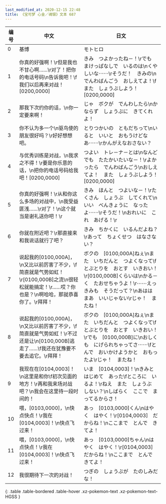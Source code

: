 ```yaml
---
last_modified_at: 2020-12-15 22:48
title: 《宝可梦 心金／魂银》文本 687
---
```

| 编号 | 中文 | 日文 |
| ---- | ---- | ---- |
| 0 | 基博 | モトヒロ |
| 1 | 你真的好强啊！\r但是我也不甘心啊……\r对了！把你的电话号码\n告诉我吧！\f我们以后再来对战！[0200,0000] | きみ　つよかったね－！\rでも　まけっぱなしで　いるのは\nくやしいな⋯⋯\rそうだ！　きみの\nでんわばんごう　おしえてよ！\fまた　しょうぶしよう！[0200,0000] |
| 2 | 那我下次约你的话，\n你一定要来啊！ | じゃ　ボクが　でんわしたら\nかならず　しょうぶに　きてくれよ！ |
| 3 | 你不认为多一个\n驱鸟使的朋友很好吗？\r好好想想吧。 | とりつかいの　ともだちって\nいると　いいと　おもうけどなあ⋯⋯\rかんがえなおさない？ |
| 4 | 与优秀训练是对战，\n我求之不得！\r要是你乐意的话，\n把你的电话号码给我吧！[0200,0000] | つよい　トレ－ナ－とは\nなんどでも　たたかいたいな－！\rよかったら　でんわばんごう\nおしえてよ！　また　しょうぶしよう！[0200,0000] |
| 5 | 你真的好强啊！\r从和你这么多场的对战中，\n我受益匪浅……\r对了！\n这个就当是谢礼送你吧！\r | きみ　ほんと　つよいな－！\rたくさん　しょうぶ　してくれて\nいい　べんきょうに　なったよ⋯⋯\rそうだ！\nおれいに　これ　あげる！\r |
| 6 | 你就在附近吧？\r那直接来和我说话就行了吧？ | きみ　ちかくに　いるんだよね？\rあって　ちょくせつ　はなさない？ |
| 7 | 说起我的[0100,000A]，\n又比以前厉害了不少，\f简直就是气势如虹！\r[0100,000B]之流\n很轻松就能搞定！\r……哎？你也是？\n啊哈哈，那就恭喜你了。\r拜拜！ | ボクの　[0100,000A]ねぇ\nまた　いちだんと　つよくなって\fとぶとりを　おとす　いきおい！\r[0100,000B]くらいは\nかる－く　たおせちゃうよ！\r⋯⋯えっ　きみも　そうだって？\nあはは　まあ　いいじゃない\rじゃ！　またね！ |
| 8 | 说起我的[0100,000A]，\n又比以前厉害了不少，\f简直就是气势如虹！\r不过还是让\n[0100,000B]逃走了……\f我还在犹豫要不要去追它。\r拜拜！ | ボクの　[0100,000A]ねぇ\nまた　いちだんと　つよくなって\fとぶとりを　おとす　いきおい！\rでも　[0100,000B]に\nおしくも　にげられちゃってさ⋯⋯\fとんで　おいかけようかと　おもったよ\rじゃ！　またね！ |
| 9 | 我现在在[0104,0003]！\n这里是和你\f初次见面的地方！\r再和我来场对战吧？\n我会在这里待一段时间的！ | いま　[0104,0003]！\nきみと　はじめて　あった\fところに　いるよ！\rねえ　また　しょうぶ　しない？\nしばらく　ここで　まってるからさ！ |
| 10 | 喂，[0103,0000]，\n快点快点！\r我在[0104,0003]！\n快点飞过来！ | あっ　[0103,0000]くん\nはやく　はやく！\r[0104,0003]　だからね！\nここまで　とんで　きてよ！ |
| 11 | 喂，[0103,0000]，\n快点快点！\r我在[0104,0003]！\n快点飞过来！ | あっ　[0103,0000]ちゃん\nはやく　はやく！\r[0104,0003]　だからね！\nここまで　とんで　きてよ！ |
| 12 | 我很期待下一次的对战！ | つぎの　しょうぶが　たのしみだな！ |
{: .table .table-bordered .table-hover .xz-pokemon-text .xz-pokemon-text-HGSS }